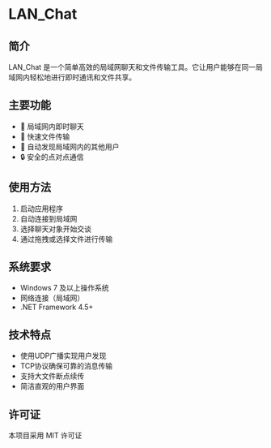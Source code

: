 # LAN_Chat

## 简介
LAN_Chat 是一个简单高效的局域网聊天和文件传输工具。它让用户能够在同一局域网内轻松地进行即时通讯和文件共享。

## 主要功能
- 📝 局域网内即时聊天
- 📂 快速文件传输
- 👥 自动发现局域网内的其他用户
- 🔒 安全的点对点通信

## 使用方法
1. 启动应用程序
2. 自动连接到局域网
3. 选择聊天对象开始交谈
4. 通过拖拽或选择文件进行传输

## 系统要求
- Windows 7 及以上操作系统
- 网络连接（局域网）
- .NET Framework 4.5+

## 技术特点
- 使用UDP广播实现用户发现
- TCP协议确保可靠的消息传输
- 支持大文件断点续传
- 简洁直观的用户界面

## 许可证
本项目采用 MIT 许可证